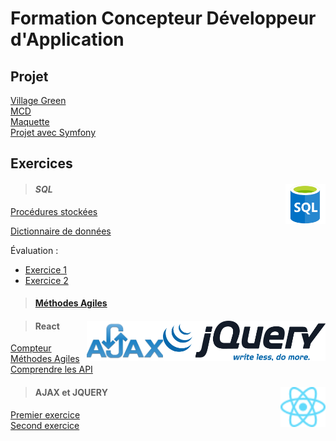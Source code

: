 # Formation Concepteur Développeur d'Application

## Projet
[Village Green](https://github.com/MiKL5/afpaCdaGreenVillage "Village Green")  
[MCD](filRouge/ "fil rouge")  
[Maquette](mockup/ "Maquette")  
[Projet avec Symfony](https://github.com/MiKL5/afpaCdaGreenVillage/blob/main/vilageGreen)  

#### 

## Exercices

>#### ***SQL*** <img align="right" src="src/img/SQL.png" alt="SQL" title="Struured Query Language" widht="auto" height="64px">  



[Procédures stockées](SQL/developperDesComposantsDinterface/developperDesComposantsAcces/proceduresStockees.md)  

[Dictionnaire de données](SQL/1_dictionnaireDeDonnees)  

Évaluation :
* [Exercice 1](MCD/evaluationConcevoirUneBaseDeDonnees/exercice1 "Exercice 1 - Domaine de Gestion des emprunts")
* [Exercice 2](MCD/evaluationConcevoirUneBaseDeDonnees/exercice2 "Exercice 2")

> #### **[Méthodes Agiles](methodeAgile "Les méthodes Agiles")**

> #### **React** <img align="right" src="src/img/jquery-official.svg" alt="React" title="React" widht="auto" height="64px"> <img align="right" src="src/img/javascript-jquery-xml-ajax.png" alt="AJAX" title="AJAX" widht="auto" height="64px">    

[Compteur](React/counter/ "Compteur")  
[Méthodes Agiles](React/list/ "Liste de courses")  
[Comprendre les API](React/understand_api "Comprendre les API")  

> #### AJAX et JQUERY <img align="right" src="https://github.com/MiKL5/React/blob/master/src/images/React-icon.svg" alt="JQUERY" title="JQUERY" widht="auto" height="64px">  

[Premier exercice](back-end/AJAX_JQuery/1erExercice)  
[Second exercice](back-end/AJAX_JQuery/2dExercice)  